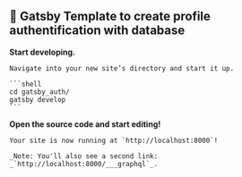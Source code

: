 ## 🚀 Gatsby Template to create profile authentification with database

  **Start developing.**

    Navigate into your new site’s directory and start it up.

    ```shell
    cd gatsby_auth/
    gatsby develop
    ```

  **Open the source code and start editing!**

    Your site is now running at `http://localhost:8000`!

    _Note: You'll also see a second link: _`http://localhost:8000/___graphql`_. 



